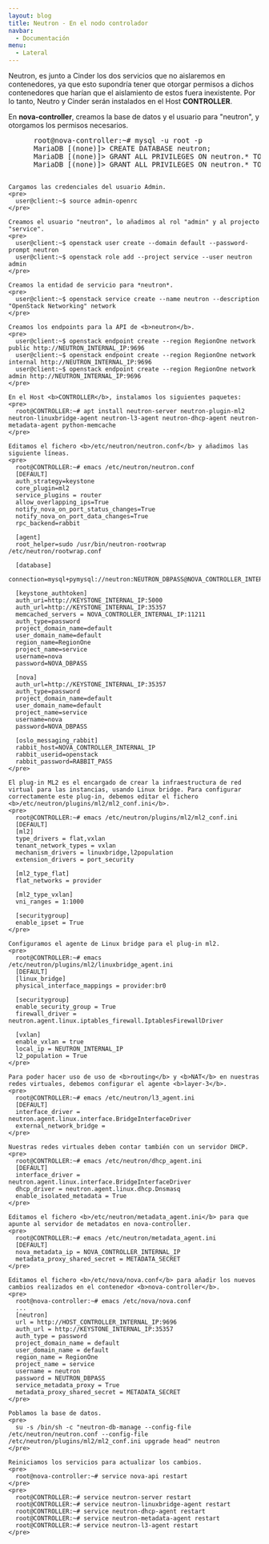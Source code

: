 ```yaml
---
layout: blog
title: Neutron - En el nodo controlador
navbar:
  - Documentación
menu:
  - Lateral
---
```

<section>
  <p>
    Neutron, es junto a Cinder los dos servicios que no aislaremos en contenedores, ya que esto supondría tener que otorgar permisos a dichos contenedores que harían que el aislamiento de estos fuera inexistente. Por lo tanto, Neutro y Cinder serán instalados en el Host <b>CONTROLLER</b>.
  </p>
  <p>
    En <b>nova-controller</b>, creamos la base de datos y el usuario para "neutron", y otorgamos los permisos necesarios.
    <pre>
      root@nova-controller:~# mysql -u root -p
      MariaDB [(none)]> CREATE DATABASE neutron;
      MariaDB [(none)]> GRANT ALL PRIVILEGES ON neutron.* TO 'neutron'@'localhost' IDENTIFIED BY 'NEUTRON_DBPASS';
      MariaDB [(none)]> GRANT ALL PRIVILEGES ON neutron.* TO 'neutron'@'%' IDENTIFIED BY 'NEUTRON_DBPASS';
    </pre>

    Cargamos las credenciales del usuario Admin.
    <pre>
      user@client:~$ source admin-openrc
    </pre>

    Creamos el usuario "neutron", lo añadimos al rol "admin" y al projecto "service".
    <pre>
      user@client:~$ openstack user create --domain default --password-prompt neutron
      user@client:~$ openstack role add --project service --user neutron admin
    </pre>

    Creamos la entidad de servicio para *neutron*.
    <pre>
      user@client:~$ openstack service create --name neutron --description "OpenStack Networking" network
    </pre>

    Creamos los endpoints para la API de <b>neutron</b>.
    <pre>
      user@client:~$ openstack endpoint create --region RegionOne network public http://NEUTRON_INTERNAL_IP:9696
      user@client:~$ openstack endpoint create --region RegionOne network internal http://NEUTRON_INTERNAL_IP:9696
      user@client:~$ openstack endpoint create --region RegionOne network admin http://NEUTRON_INTERNAL_IP:9696
    </pre>

    En el Host <b>CONTROLLER</b>, instalamos los siguientes paquetes:
    <pre>
      root@CONTROLLER:~# apt install neutron-server neutron-plugin-ml2 neutron-linuxbridge-agent neutron-l3-agent neutron-dhcp-agent neutron-metadata-agent python-memcache
    </pre>

    Editamos el fichero <b>/etc/neutron/neutron.conf</b> y añadimos las siguiente líneas.
    <pre>
      root@CONTROLLER:~# emacs /etc/neutron/neutron.conf
      [DEFAULT]
      auth_strategy=keystone
      core_plugin=ml2
      service_plugins = router
      allow_overlapping_ips=True
      notify_nova_on_port_status_changes=True
      notify_nova_on_port_data_changes=True
      rpc_backend=rabbit

      [agent]
      root_helper=sudo /usr/bin/neutron-rootwrap /etc/neutron/rootwrap.conf

      [database]
      connection=mysql+pymysql://neutron:NEUTRON_DBPASS@NOVA_CONTROLLER_INTERNAL_IP/neutron

      [keystone_authtoken]
      auth_uri=http://KEYSTONE_INTERNAL_IP:5000
      auth_url=http://KEYSTONE_INTERNAL_IP:35357
      memcached_servers = NOVA_CONTROLLER_INTERNAL_IP:11211
      auth_type=password
      project_domain_name=default
      user_domain_name=default
      region_name=RegionOne
      project_name=service
      username=nova
      password=NOVA_DBPASS

      [nova]
      auth_url=http://KEYSTONE_INTERNAL_IP:35357
      auth_type=password
      project_domain_name=default
      user_domain_name=default
      project_name=service
      username=nova
      password=NOVA_DBPASS

      [oslo_messaging_rabbit]
      rabbit_host=NOVA_CONTROLLER_INTERNAL_IP
      rabbit_userid=openstack
      rabbit_password=RABBIT_PASS
    </pre>

    El plug-in ML2 es el encargado de crear la infraestructura de red virtual para las instancias, usando Linux bridge. Para configurar correctamente este plug-in, debemos editar el fichero <b>/etc/neutron/plugins/ml2/ml2_conf.ini</b>.
    <pre>
      root@CONTROLLER:~# emacs /etc/neutron/plugins/ml2/ml2_conf.ini
      [DEFAULT]
      [ml2]
      type_drivers = flat,vxlan
      tenant_network_types = vxlan
      mechanism_drivers = linuxbridge,l2population
      extension_drivers = port_security

      [ml2_type_flat]
      flat_networks = provider
      
      [ml2_type_vxlan]
      vni_ranges = 1:1000

      [securitygroup]
      enable_ipset = True
    </pre>

    Configuramos el agente de Linux bridge para el plug-in ml2.
    <pre>
      root@CONTROLLER:~# emacs /etc/neutron/plugins/ml2/linuxbridge_agent.ini
      [DEFAULT]
      [linux_bridge]
      physical_interface_mappings = provider:br0

      [securitygroup]
      enable_security_group = True
      firewall_driver = neutron.agent.linux.iptables_firewall.IptablesFirewallDriver

      [vxlan]
      enable_vxlan = true
      local_ip = NEUTRON_INTERNAL_IP
      l2_population = True
    </pre>

    Para poder hacer uso de uso de <b>routing</b> y <b>NAT</b> en nuestras redes virtuales, debemos configurar el agente <b>layer-3</b>.
    <pre>
      root@CONTROLLER:~# emacs /etc/neutron/l3_agent.ini
      [DEFAULT]
      interface_driver = neutron.agent.linux.interface.BridgeInterfaceDriver
      external_network_bridge =
    </pre>

    Nuestras redes virtuales deben contar también con un servidor DHCP.
    <pre>
      root@CONTROLLER:~# emacs /etc/neutron/dhcp_agent.ini
      [DEFAULT]
      interface_driver = neutron.agent.linux.interface.BridgeInterfaceDriver
      dhcp_driver = neutron.agent.linux.dhcp.Dnsmasq
      enable_isolated_metadata = True
    </pre>

    Editamos el fichero <b>/etc/neutron/metadata_agent.ini</b> para que apunte al servidor de metadatos en nova-controller.
    <pre>
      root@CONTROLLER:~# emacs /etc/neutron/metadata_agent.ini
      [DEFAULT]
      nova_metadata_ip = NOVA_CONTROLLER_INTERNAL_IP
      metadata_proxy_shared_secret = METADATA_SECRET
    </pre>

    Editamos el fichero <b>/etc/nova/nova.conf</b> para añadir los nuevos cambios realizados en el contenedor <b>nova-controller</b>.
    <pre>
      root@nova-controller:~# emacs /etc/nova/nova.conf
      ...
      [neutron]
      url = http://HOST_CONTROLLER_INTERNAL_IP:9696
      auth_url = http://KEYSTONE_INTERNAL_IP:35357
      auth_type = password
      project_domain_name = default
      user_domain_name = default
      region_name = RegionOne
      project_name = service
      username = neutron
      password = NEUTRON_DBPASS
      service_metadata_proxy = True
      metadata_proxy_shared_secret = METADATA_SECRET
    </pre>

    Poblamos la base de datos.
    <pre>
      su -s /bin/sh -c "neutron-db-manage --config-file /etc/neutron/neutron.conf --config-file /etc/neutron/plugins/ml2/ml2_conf.ini upgrade head" neutron
    </pre>

    Reiniciamos los servicios para actualizar los cambios.
    <pre>
      root@nova-controller:~# service nova-api restart
    </pre>
    <pre>
      root@CONTROLLER:~# service neutron-server restart
      root@CONTROLLER:~# service neutron-linuxbridge-agent restart
      root@CONTROLLER:~# service neutron-dhcp-agent restart
      root@CONTROLLER:~# service neutron-metadata-agent restart
      root@CONTROLLER:~# service neutron-l3-agent restart
    </pre>
  </p>
